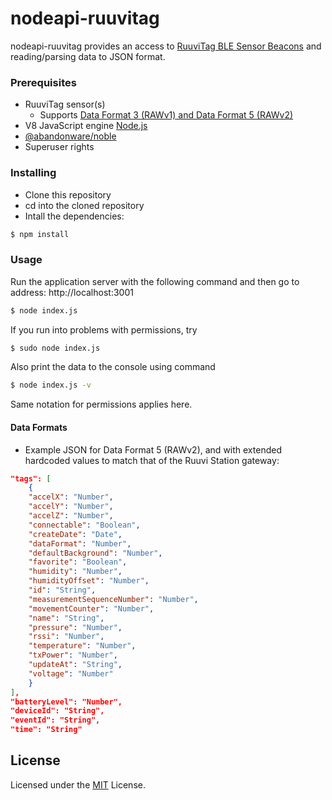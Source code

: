 # nodeapi-ruuvitag

nodeapi-ruuvitag provides an access to [RuuviTag BLE Sensor Beacons](http://ruuvitag.com/) and reading/parsing data to JSON format.

### Prerequisites
* RuuviTag sensor(s)
    * Supports [Data Format 3 (RAWv1) and Data Format 5 (RAWv2)](https://github.com/ruuvi/ruuvi-sensor-protocols)
* V8 JavaScript engine [Node.js](https://nodejs.org)
* [@abandonware/noble](https://www.npmjs.com/package/@abandonware/noble)
* Superuser rights

### Installing
* Clone this repository
* cd into the cloned repository
* Intall the dependencies: 
```sh
$ npm install
```

### Usage
Run the application server with the following command and then go to address: http://localhost:3001
```sh
$ node index.js
```

If you run into problems with permissions, try

```sh
$ sudo node index.js
```

Also print the data to the console using command
```sh
$ node index.js -v
```

Same notation for permissions applies here.

#### Data Formats
* Example JSON for Data Format 5 (RAWv2), and with extended hardcoded values to match that of the Ruuvi Station gateway:
```json
"tags": [
    {
    "accelX": "Number",
    "accelY": "Number",
    "accelZ": "Number",
    "connectable": "Boolean",
    "createDate": "Date",
    "dataFormat": "Number",
    "defaultBackground": "Number",
    "favorite": "Boolean",
    "humidity": "Number",
    "humidityOffset": "Number",
    "id": "String",
    "measurementSequenceNumber": "Number",
    "movementCounter": "Number",
    "name": "String",
    "pressure": "Number",
    "rssi": "Number",
    "temperature": "Number",
    "txPower": "Number",
    "updateAt": "String",
    "voltage": "Number"
    }
],
"batteryLevel": "Number",
"deviceId": "String",
"eventId": "String",
"time": "String"
```

## License
Licensed under the [MIT](./LICENSE) License.
